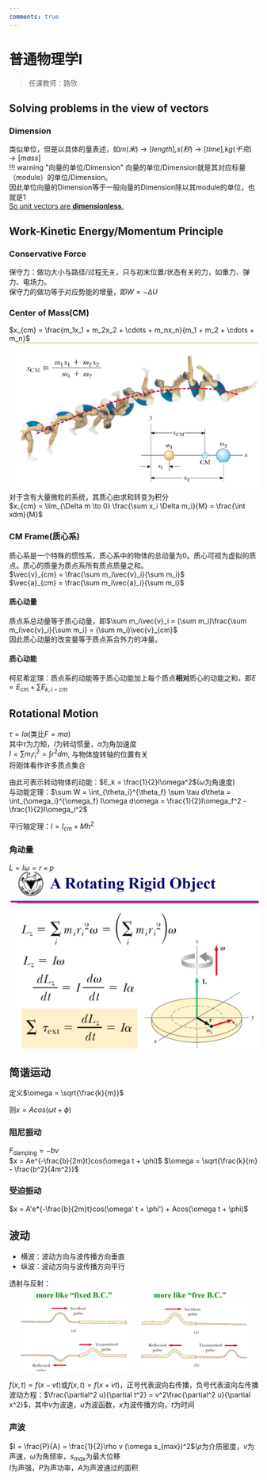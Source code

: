 ```yaml
---
comments: true
---
```


# 普通物理学Ⅰ

> 任课教师：路欣

## Solving problems in the view of **vectors**
### Dimension
类似单位，但是以具体的量表述，如$m(米) \rightarrow [length]$,$s(秒) \rightarrow [time]$,$kg(千克) \rightarrow [mass]$  
!!! warning "向量的单位/Dimension"
    向量的单位/Dimension就是其对应标量（module）的单位/Dimension。  
    因此单位向量的Dimension等于一般向量的Dimension除以其module的单位，也就是1  
    [So unit vectors are **dimensionless**.](https://physics.stackexchange.com/questions/172829/is-a-vector-and-a-unit-vector-dimensionless)  

## Work-Kinetic Energy/Momentum Principle
### Conservative Force
保守力：做功大小与路径/过程无关，只与初末位置/状态有关的力，如重力、弹力、电场力。  
保守力的做功等于对应势能的增量，即$W = -\Delta U$
### Center of Mass(CM)
$x_{cm} = \frac{m_1x_1 + m_2x_2 + \cdots + m_nx_n}{m_1 + m_2 + \cdots + m_n}$  
![](Physics11.png)
对于含有大量微粒的系统，其质心由求和转变为积分  
$x_{cm} = \lim_{\Delta m \to 0} \frac{\sum x_i \Delta m_i}{M} = \frac{\int xdm}{M}$

### CM Frame(质心系)
质心系是一个特殊的惯性系，质心系中的物体的总动量为0。质心可视为虚拟的质点。质心的质量为质点系所有质点质量之和。  
$\vec{v}_{cm} = \frac{\sum m_i\vec{v}_i}{\sum m_i}$  
$\vec{a}_{cm} = \frac{\sum m_i\vec{a}_i}{\sum m_i}$

#### 质心动量
质点系总动量等于质心动量，即$\sum m_i\vec{v}_i = (\sum m_i)\frac{\sum m_i\vec{v}_i}{\sum m_i} = (\sum m_i)\vec{v}_{cm}$  
因此质心动量的改变量等于质点系合外力的冲量。

#### 质心动能
柯尼希定理：质点系的动能等于质心动能加上每个质点**相对**质心的动能之和，即$E = E_{cm} + \sum E_{k,i-cm}$

## Rotational Motion
$\tau = I\alpha$(类比$F = ma$)  
其中$\tau$为力矩，$I$为转动惯量，$\alpha$为角加速度  
$I = \sum m_i r_i^2 = \int r^2 dm$, 与物体旋转轴的位置有关  
将刚体看作许多质点集合  

由此可表示转动物体的动能：$E_k = \frac{1}{2}I\omega^2$($\omega$为角速度)  
与动能定理：$\sum W = \int_{\theta_i}^{\theta_f} \sum \tau d\theta = \int_{\omega_i}^{\omega_f} I\omega d\omega = \frac{1}{2}I\omega_f^2 - \frac{1}{2}I\omega_i^2$  

平行轴定理：$I = I_{cm} + Mh^2$

### 角动量
$L = I\omega = r \times p$  
![](Physics12.png)

## 简谐运动
定义$\omega = \sqrt{\frac{k}{m}}$

则$x = Acos(\omega t + \phi)$

### 阻尼振动
$F_{\text{damping}} = -bv$  
$x = Ae^{-\frac{b}{2m}t}cos(\omega t + \phi)$
$\omega = \sqrt{\frac{k}{m} - \frac{b^2}{4m^2}}$  

### 受迫振动
$x = A'e*{-\frac{b}{2m}t}cos(\omega' t + \phi') + Acos(\omega t + \phi)$

## 波动

- 横波：波动方向与波传播方向垂直
- 纵波：波动方向与波传播方向平行

透射与反射：![](Physics13.png)

$f(x,t) = f(x-vt)$或$f(x,t) = f(x+vt)$，正号代表波向右传播，负号代表波向左传播
波动方程：$\frac{\partial^2 u}{\partial t^2} = v^2\frac{\partial^2 u}{\partial x^2}$，其中$v$为波速，$u$为波函数，$x$为波传播方向，$t$为时间

### 声波
$I = \frac{P}{A} = \frac{1}{2}\rho v (\omega s_{max})^2$($\rho$为介质密度，$v$为声速，$\omega$为角频率，$s_{max}$为最大位移  
$I$为声强，$P$为声功率，$A$为声波通过的面积